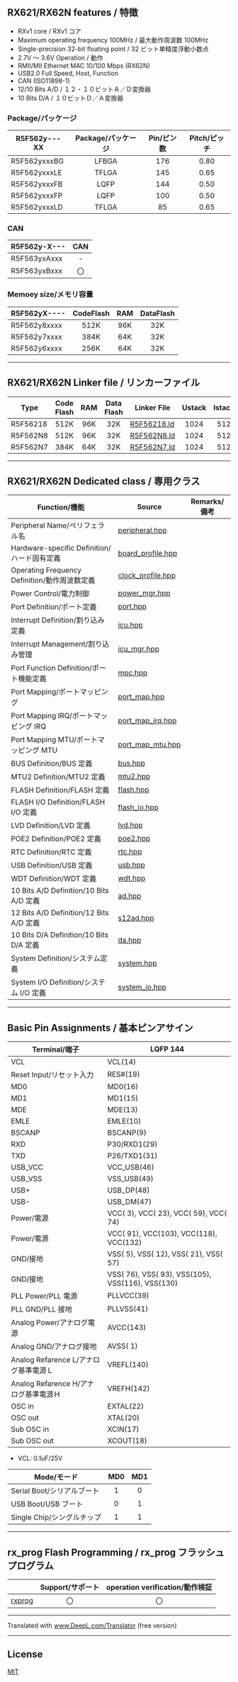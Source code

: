
## RX621/RX62N features / 特徴

- RXv1 core / RXv1 コア
- Maximum operating frequency 100MHz / 最大動作周波数 100MHz
- Single-precision 32-bit floating point / 32 ビット単精度浮動小数点
- 2.7V ～ 3.6V Operation / 動作
- RMII/MII Ethernet MAC 10/100 Mbps (RX62N)
- USB2.0 Full Speed, Host, Function
- CAN (ISO11898-1)
- 12/10 Bits A/D / １２・１０ビットＡ／Ｄ変換器
- 10 Bits D/A / １０ビットＤ／Ａ変換器

### Package/パッケージ

|R5F562y---XX|Package/パッケージ|Pin/ピン数|Pitch/ピッチ|
|---|:-:|:-:|:-:|
|R5F562yxxxBG|LFBGA|176|0.80|
|R5F562yxxxLE|TFLGA|145|0.65|
|R5F562yxxxFB|LQFP|144|0.50|
|R5F562yxxxFP|LQFP|100|0.50|
|R5F562yxxxLD|TFLGA|85|0.65|

### CAN

|R5F562y-X---|CAN|
|---|:-:|
|R5F563yxAxxx|-|
|R5F563yxBxxx|〇|

### Memoey size/メモリ容量

|R5F562yX----|CodeFlash|RAM|DataFlash|
|---|:-:|:-:|:-:|
|R5F562y8xxxx|512K|96K|32K|
|R5F562y7xxxx|384K|64K|32K|
|R5F562y6xxxx|256K|64K|32K|

---

## RX621/RX62N Linker file / リンカーファイル

|Type|Code Flash|RAM|Data Flash|Linker File|Ustack|Istack|
|---|:-:|:-:|:-:|---|:-:|:-:|
|R5F56218|512K|96K|32K|[R5F56218.ld](R5F56218.ld?ts=4)|1024|512|
|R5F562N8|512K|96K|32K|[R5F562N8.ld](R5F562N8.ld?ts=4)|1024|512|
|R5F562N7|384K|64K|32K|[R5F562N7.ld](R5F562N7.ld?ts=4)|1024|512|

---

## RX621/RX62N Dedicated class / 専用クラス

|Function/機能|Source|Remarks/備考|
|---|---|:-:|
|Peripheral Name/ペリフェラル名|[peripheral.hpp](peripheral.hpp?ts=4)||
|Hardware-specific Definition/ハード固有定義|[board_profile.hpp](board_profile.hpp?ts=4)||
|Operating Frequency Definition/動作周波数定義|[clock_profile.hpp](clock_profile.hpp?ts=4)||
|Power Control/電力制御|[power_mgr.hpp](power_mgr.hpp?ts=4)||
|Port Definition/ポート定義|[port.hpp](port.hpp?ts=4)||
|Interrupt Definition/割り込み定義|[icu.hpp](icu.hpp?ts=4)||
|Interrupt Management/割り込み管理|[icu_mgr.hpp](icu_mgr.hpp?ts=4)||
|Port Function Definition/ポート機能定義|[mpc.hpp](mpc.hpp?ts=4)||
|Port Mapping/ポートマッピング|[port_map.hpp](port_map.hpp?ts=4)||
|Port Mapping IRQ/ポートマッピング IRQ|[port_map_irq.hpp](port_map_irq.hpp?ts=4)||
|Port Mapping MTU/ポートマッピング MTU|[port_map_mtu.hpp](port_map_mtu.hpp?ts=4)||
|BUS Definition/BUS 定義|[bus.hpp](bus.hpp?ts=4)||
|MTU2 Definition/MTU2 定義|[mtu2.hpp](mtu2.hpp?ts=4)||
|FLASH Definition/FLASH 定義|[flash.hpp](flash.hpp?ts=4)||
|FLASH I/O Definition/FLASH I/O 定義|[flash_io.hpp](flash_io.hpp?ts=4)||
|LVD Definition/LVD 定義|[lvd.hpp](lvd.hpp?ts=4)||
|POE2 Definition/POE2 定義|[poe2.hpp](poe2.hpp?ts=4)||
|RTC Definition/RTC 定義|[rtc.hpp](rtc.hpp?ts=4)||
|USB Definition/USB 定義|[usb.hpp](usb.hpp?ts=4)||
|WDT Definition/WDT 定義|[wdt.hpp](wdt.hpp?ts=4)||
|10 Bits A/D Definition/10 Bits A/D 定義|[ad.hpp](ad.hpp?ts=4)||
|12 Bits A/D Definition/12 Bits A/D 定義|[s12ad.hpp](s12ad.hpp?ts=4)||
|10 Bits D/A Definition/10 Bits D/A 定義|[da.hpp](da.hpp?ts=4)||
|System Definition/システム定義|[system.hpp](system.hpp?ts=4)||
|System I/O Definition/システム I/O 定義|[system_io.hpp](system_io.hpp?ts=4)||

---

## Basic Pin Assignments / 基本ピンアサイン

|Terminal/端子|LQFP 144|
|---|---|
|VCL|VCL(14)|
|Reset Input/リセット入力|RES#(19)|
|MD0|MD0(16)|
|MD1|MD1(15)|
|MDE|MDE(13)|
|EMLE|EMLE(10)|
|BSCANP|BSCANP(9)|
|RXD|P30/RXD1(29)|
|TXD|P26/TXD1(31)|
|USB_VCC|VCC_USB(46)|
|USB_VSS|VSS_USB(49)|
|USB+|USB_DP(48)|
|USB-|USB_DM(47)|
|Power/電源|VCC(  3), VCC( 23), VCC( 59), VCC( 74)|
|Power/電源|VCC( 91), VCC(103), VCC(118), VCC(132)|
|GND/接地|VSS(  5), VSS( 12), VSS( 21), VSS( 57)|
|GND/接地|VSS( 76), VSS( 93), VSS(105), VSS(116), VSS(130)|
|PLL Power/PLL 電源|PLLVCC(39)|
|PLL GND/PLL 接地|PLLVSS(41)|
|Analog Power/アナログ電源|AVCC(143)|
|Analog GND/アナログ接地|AVSS(  1)|
|Analog Refarence L/アナログ基準電源Ｌ|VREFL(140)|
|Analog Refarence H/アナログ基準電源Ｈ|VREFH(142)|
|OSC in|EXTAL(22)|
|OSC out|XTAL(20)|
|Sub OSC in|XCIN(17)|
|Sub OSC out|XCOUT(18)|

- VCL: 0.1uF/25V

|Mode/モード|MD0|MD1|
|---|:---:|:---:|
|Serial Boot/シリアルブート|1|0|
|USB Boot/USB ブート|0|1|
|Single Chip/シングルチップ|1|1|

---

## rx_prog Flash Programming / rx_prog フラッシュプログラム

||Support/サポート|operation verification/動作検証|
|-|:-:|:-:|
|[rxprog](../rxprog)|〇|〇|

---

Translated with www.DeepL.com/Translator (free version)

---

## License

[MIT](../LICENSE)

